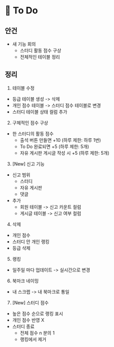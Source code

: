 # :balloon: To Do

## 안건

- 새 기능 회의
  - 스터디 활동 점수 구상
  - 전체적인 테이블 정리

## 정리

1. 테이블 수정

- 등급 테이블 생성 -> 삭제
- 개인 점수 테이블 -> 스터디 점수 테이블로 변경
- 스터디 테이블 상태 컬럼 추가

2. 구체적인 점수 구상

- 한 스터디의 활동 점수
  - 출석 버튼 만들면 +10 (하루 제한: 하루 1번)
  - To Do 완료되면 +5 (하루 제한: 5개)
  - 자유 게시판 게시글 작성 시 +5 (하루 제한: 5개)

3. [New] 신고 기능

- 신고 범위
  - 스터디
  - 자유 게시판
  - 댓글
- 추가
  - 회원 테이블 -> 신고 카운트 컬럼
  - 게시글 테이블 -> 신고 여부 컬럼

4. 삭제

- 개인 점수
- 스터디 안 개인 랭킹
- 등급 삭제

5. 랭킹

- 일주일 마다 업데이트 -> 실시간으로 변경

6. 북마크 네이밍

- 내 스크랩 -> 내 북마크로 통일

7. [New] 스터디 점수

- 높은 점수 순으로 랭킹 표시
- 개인 점수 반영 X
- 스터디 종료
  - 전체 점수 n 분의 1
  - 랭킹에서 제거
